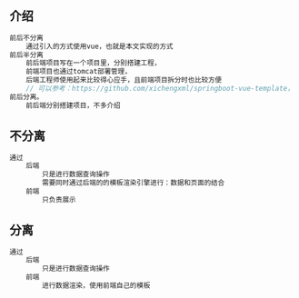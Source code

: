## 介绍

```java
前后不分离
    通过引入的方式使用vue，也就是本文实现的方式
前后半分离
    前后端项目写在一个项目里，分别搭建工程，
    前端项目也通过tomcat部署管理，
    后端工程师使用起来比较得心应手，且前端项目拆分时也比较方便
    // 可以参考：https://github.com/xichengxml/springboot-vue-template，
前后分离。
    前后端分别搭建项目，不多介绍
```



## 不分离

```java
通过
	后端
    	只是进行数据查询操作
    	需要同时通过后端的的模板渲染引擎进行：数据和页面的结合
    前端
    	只负责展示
```



## 分离

```java
通过
	后端
    	只是进行数据查询操作
    前端
    	进行数据渲染，使用前端自己的模板
```

